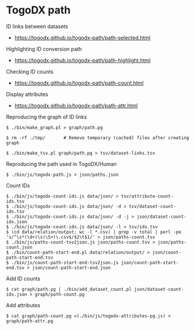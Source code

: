 # TogoDX path

ID links between datasets
* https://togodx.github.io/togodx-path/path-selected.html

Highlighting ID conversion path
* https://togodx.github.io/togodx-path/path-highlight.html

Checking ID counts
* https://togodx.github.io/togodx-path/path-count.html

Display attributes
* https://togodx.github.io/togodx-path/path-attr.html

Reproducing the graph of ID links
```
$ ./bin/make_graph.pl > graph/path.pg

$ rm -rf ./tmp/       # Remove temporary (cached) files after creating graph
```
```
$ ./bin/make_tsv.pl graph/path.pg > tsv/dataset-links.tsv
```

Reproducing the path used in TogoDX/Human
```
$ ./bin/js/togodx-path.js > json/paths.json
```

Count IDs
```
$ ./bin/js/togodx-count-ids.js data/json/ > tsv/attribute-count-ids.tsv
$ ./bin/js/togodx-count-ids.js data/json/ -d > tsv/dataset-count-ids.tsv
$ ./bin/js/togodx-count-ids.js data/json/ -d -j > json/dataset-count-ids.json
$ ./bin/js/togodx-count-ids.js data/json/ -l > tsv/ids.tsv
$ (cd data/relation/output; wc -l *.csv) | grep -v total | perl -pe 's/^\s*(\d+)\s(\S+)\.csv$/$2\t$1/' > json/paths-count.tsv
$ ./bin/js/paths-count-tsv2json.js json/paths-count.tsv > json/paths-count.json
$ ./bin/count-path-start-end.pl data/relation/output/ > json/count-path-start-end.tsv
$ ./bin/js/count-path-start-end-tsv2json.js json/count-path-start-end.tsv > json/count-path-start-end.json
```

Add ID counts
```
$ cat graph/path.pg | ./bin/add_dataset_count.pl json/dataset-count-ids.json > graph/path-count.pg
```

Add attributes
```
$ cat graph/path-count.pg =(./bin/js/togodx-attributes-pg.js) > graph/path-attr.pg
```
